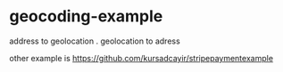 # geocoding-example
address to geolocation . geolocation to adress

other example is https://github.com/kursadcayir/stripepaymentexample

